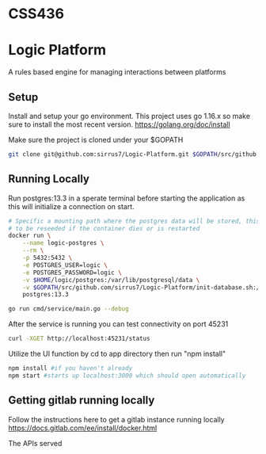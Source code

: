 # CSS436
# Logic Platform
A rules based engine for managing interactions between platforms

## Setup
Install and setup your go environment. This project uses go 1.16.x so make sure to install the most recent version.
https://golang.org/doc/install

Make sure the project is cloned under your $GOPATH
```sh
git clone git@github.com:sirrus7/Logic-Platform.git $GOPATH/src/github.com/sirrus7/
```
## Running Locally
Run postgres:13.3 in a sperate terminal before starting the application as this will initialize a connection on start.
```sh
# Specific a mounting path where the postgres data will be stored, this will make it so the pg data does not have
# to be reseeded if the container dies or is restarted
docker run \
    --name logic-postgres \
    --rm \
    -p 5432:5432 \
    -e POSTGRES_USER=logic \
    -e POSTGRES_PASSWORD=logic \
    -v $HOME/logic/postgres:/var/lib/postgresql/data \
    -v $GOPATH/src/github.com/sirrus7/Logic-Platform/init-database.sh:/docker-entrypoint-initdb.d/init-database.sh \
    postgres:13.3
```

```sh
go run cmd/service/main.go --debug
```
After the service is running you can test connectivity on port 45231
```sh
curl -XGET http://localhost:45231/status
```
Utilize the UI function by cd to app directory then run "npm install"  
```sh
npm install #if you haven't already
npm start #starts up localhost:3000 which should open automatically
```
## Getting gitlab running locally
Follow the instructions here to get a gitlab instance running locally https://docs.gitlab.com/ee/install/docker.html

The APIs served
